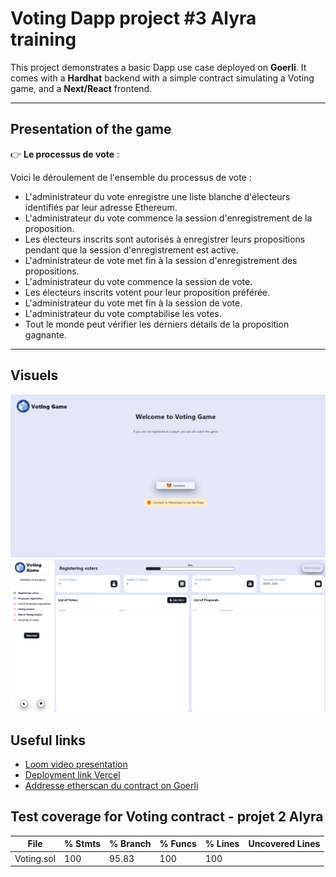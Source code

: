 # Voting Dapp project #3 Alyra training

This project demonstrates a basic Dapp use case deployed on __Goerli__. It comes with a __Hardhat__ backend with a simple contract simulating a Voting game, and a __Next/React__ frontend. 

-----------------

## Presentation of the game

👉 __Le processus de vote__ : 

Voici le déroulement de l'ensemble du processus de vote :
* L'administrateur du vote enregistre une liste blanche d'électeurs identifiés par leur adresse Ethereum.
* L'administrateur du vote commence la session d'enregistrement de la proposition.
* Les électeurs inscrits sont autorisés à enregistrer leurs propositions pendant que la session d'enregistrement est active.
* L'administrateur de vote met fin à la session d'enregistrement des propositions.
* L'administrateur du vote commence la session de vote.
* Les électeurs inscrits votent pour leur proposition préférée.
* L'administrateur du vote met fin à la session de vote.
* L'administrateur du vote comptabilise les votes.
* Tout le monde peut vérifier les derniers détails de la proposition gagnante.

-----------------

## Visuels
![alt text](https://github.com/vigimani/fullstack-voting-project/blob/main/1.png)
![alt text](https://github.com/vigimani/fullstack-voting-project/blob/main/2.png)

## Useful links
* [Loom video presentation](https://loomlink.fr)
* [Deployment link Vercel](https://verceldeploymentlink.fr)
* [Addresse etherscan du contract on Goerli](https://etherscan.com)

## Test coverage for Voting contract - projet 2 Alyra

File         |  % Stmts | % Branch |  % Funcs |  % Lines |Uncovered Lines |
-------------|----------|----------|----------|----------|----------------|
  Voting.sol |      100 |    95.83 |      100 |      100 |                |
